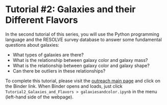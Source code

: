 # Tutorial #2: Galaxies and their Different Flavors

In the second tutorial of this series, you will use the Python programming language and the RESOLVE survey database to answer some fundamental questions about galaxies:
* What types of galaxies are there?
* What is the relationship between galaxy color and galaxy mass?
* What is the relationship between galaxy color and galaxy shape?
* Can there be outliers in these relationships?

To complete this tutorial, please visit the [outreach main page](https://github.com/resolvesurvey/outreach/tree/main) and click on the Binder link. When Binder opens and loads, just click `Tutorial2_Galaxies_and_Flavors > galaxiesandcolor.ipynb` in the menu (left-hand side of the webpage).
